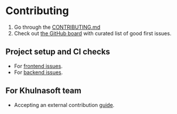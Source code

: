 # Contributing

1. Go through the [CONTRIBUTING.md](https://github.com/khulnasoft/khulnasoft/blob/main/CONTRIBUTING.md)
2. Check out [the GitHub board](https://github.com/orgs/sourcegraph/projects/210) with curated list of good first issues.

## Project setup and CI checks

- For [frontend issues](frontend_contribution.md).
- For [backend issues](../setup/index.md).

## For Khulnasoft team

- Accepting an external contribution [guide](./accepting_contribution.md).
